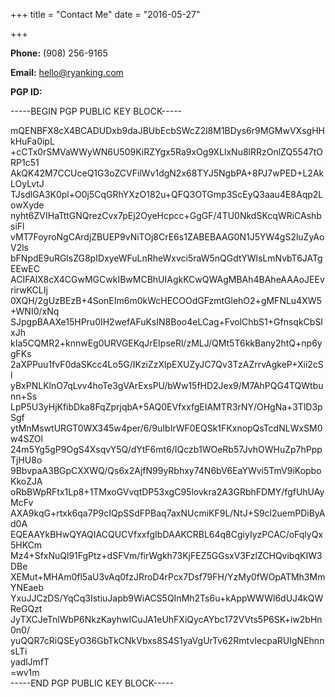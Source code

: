 +++
title = "Contact Me"
date = "2016-05-27"

+++

**Phone:** (908) 256-9165

**Email:** hello@ryanking.com

**PGP ID:**

-----BEGIN PGP PUBLIC KEY BLOCK-----

mQENBFX8cX4BCADUDxb9daJBUbEcbSWcZ2l8M1BDys6r9MGMwVXsgHHkHuFa0ipL  
+cCTx0rSMVaWWyWN6U509KiRZYgx5Ra9xOg9XLlxNu8lRRzOnlZQ5547tORP1c51  
AkQK42M7CCUceQ1G3oZCVFilWv1dgN2x68TYJ5NgbPA+8PJ7wPED+L2AkLOyLvtJ  
TJsdlGA3K0pl+O0j5CqGRhYXzO182u+QFQ3OTGmp3ScEyQ3aau4E8Aqp2LowXyde  
nyht6ZVIHaTttGNQrezCvx7pEj2OyeHcpcc+GgGF/4TU0NkdSKcqWRiCAshbsiFl  
vMT7FoyroNgCArdjZBUEP9vNiTOj8CrE6s1ZABEBAAG0N1J5YW4gS2luZyAoV2ls  
bFNpdE9uRGlsZG8pIDxyeWFuLnRheWxvci5raW5nQGdtYWlsLmNvbT6JATgEEwEC  
ACIFAlX8cX4CGwMGCwkIBwMCBhUIAgkKCwQWAgMBAh4BAheAAAoJEEvrirwKCLIj  
0XQH/2gUzBEzB+4SonEIm6m0kWcHECOOdGFzmtGlehO2+gMFNLu4XW5+WNI0/xNq  
SJpgpBAAXe15HPru0IH2wefAFuKsIN8Boo4eLCag+FvolChbS1+GfnsqkCbSlxJh  
kIa5CQMR2+knnwEg0URVGEKqJrEIpseRl/zMLJ/QMt5T6kkBany2htQ+np6ygFKs  
2aXPPuu1fvF0daSKcc4Lo5G/IKziZzXlpEXUZyJC7Qv3TzAZrrvAgkeP+Xii2cSl  
yBxPNLKlnO7qLvv4hoTe3gVArExsPU/bWw15fHD2Jex9/M7AhPQG4TQWtbunn+Ss  
LpP5U3yHjKfibDka8FqZprjqbA+5AQ0EVfxxfgEIAMTR3rNY/OHgNa+3TlD3pSgf  
ytMnMswtURGT0WX345w4per/6/9uIbIrWF0EQSk1FKxnopQsTcdNLWxSM0w4SZOl  
24m5Yg5gP9OgS4XsqvY5Q/dYtF6mt6/IQczb1WOeRb57JvhOWHuZp7hPppTjHU8o  
9BbvpaA3BGpCXXWQ/Qs6x2AjfN99yRbhxy74N6bV6EaYWvi5TmV9iKopboKkoZJA  
oRbBWpRFtx1Lp8+1TMxoGVvqtDP53xgC95lovkra2A3GRbhFDMY/fgfUhUAyMcFv  
AXA9kqG+rtxk6qa7P9cIQpSSdFPBaq7axNUcmiKF9L/NtJ+S9cl2uemPDiByAd0A  
EQEAAYkBHwQYAQIACQUCVfxxfgIbDAAKCRBL64q8CgiyIyzPCAC/oFqlyQx5HKCm  
Mz4+SfxNuQl91FgPtz+dSFVm/firWgkh73KjFEZ5GGsxV3FzlZCHQvibqKIW3DBe  
XEMut+MHAm0fl5aU3vAq0fzJRroD4rPcx7Dsf79FH/YzMy0fWOpATMh3MmYNEaeb  
YxuJJCzDS/YqCq3IstiuJapb9WiACS5QInMh2Ts6u+kAppWWWl6dUJ4kQWReGQzt  
JyTXCJeTnlWbP6NkzKayhwICuJA1eUhFXiQycAYbc172VVts5P6SK+iw2bHn0n0/  
yuQQR7cRiQSEyO36GbTkCNkVbxs8S4S1yaVgUrTv62RmtvIecpaRUIgNEhnnsLTi  
yadlJmfT  
=wv1m  
-----END PGP PUBLIC KEY BLOCK-----

